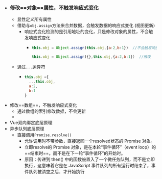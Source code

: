 - ### 修改==对象==属性，不触发响应式变化
	- 显性定义所有属性
	- 借助与`obj.assign`方法来合并数据，会触发数据的响应式变化 (视图更新)
		- 响应式变化检测的是引用地址的变化，只是修改对象的属性，不会触发响应式变化
			- ```js
			  this.obj = Object.assign(this.obj,{a:2,b:1})  //不会触发响应式
			  
			  this.obj = Object.assign({},this.obj,{a:2,b:1})  //触发
			  ```
	- 通过`...`运算符
		- ```js
		  this.obj ={
		    ...this.obj,
		    a:2,
		    b:1
		  }
		  ```
- 修改==数组==，不触发响应式变化
	- 通过数组的索引修改数据，不会更新
	-
- Vue双向绑定底层原理
- 异步队列底层原理
	- 直接调用`Promise.resolve()`
		- 允许调用时不带参数，直接返回一个resolved状态的 Promise 对象。
		- 立即resolve的 Promise 对象，是在本轮“事件循环”（event loop）的==结束时==，而不是在下一轮“事件循环”的开始时。
		- 原因：传递到 then() 中的函数被置入了一个微任务队列，而不是立即执行，这意味着它是在 JavaScript 事件队列的所有运行时结束了，事件队列被清空之后，才开始执行